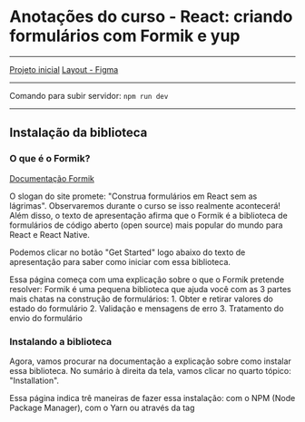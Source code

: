 # Anotações do curso - React: criando formulários com Formik e yup

---

[Projeto inicial](https://github.com/alura-cursos/3650-formik/tree/projeto-base)
[Layout - Figma](https://www.figma.com/file/DGIzbfXEi27oiKzI0nGMIV/Freelando-%7C-WebApp-com-React?type=design&mode=design)

---

Comando para subir servidor: ```npm run dev```

---

## Instalação da biblioteca
### O que é o Formik?
[Documentação Formik]( http://formik.org)

O slogan do site promete: "Construa formulários em React sem as lágrimas". Observaremos durante o curso se isso realmente acontecerá! Além disso, o texto de apresentação afirma que o Formik é a biblioteca de formulários de código aberto (open source) mais popular do mundo para React e React Native.

Podemos clicar no botão "Get Started" logo abaixo do texto de apresentação para saber como iniciar com essa biblioteca.

Essa página começa com uma explicação sobre o que o Formik pretende resolver:
Formik é uma pequena biblioteca que ajuda você com as 3 partes mais chatas na construção de formulários: 1. Obter e retirar valores do estado do formulário 2. Validação e mensagens de erro 3. Tratamento do envio do formulário

### Instalando a biblioteca
Agora, vamos procurar na documentação a explicação sobre como instalar essa biblioteca. No sumário à direita da tela, vamos clicar no quarto tópico: "Installation".

Essa página indica trê maneiras de fazer essa instalação: com o NPM (Node Package Manager), com o Yarn ou através da tag <script>.

Todas as bibliotecas instaladas no nosso projeto foram instaladas com NPM. Então, vamos seguir as instruções da documentação e copiar o seguinte comando: ```npm install formik --save```

Em seguida retornamos ao VS Code e abrimos o terminal, clicando em "Terminal > New terminal" no menu superior. Vamos colar o comando que copiamos nesse terminal e pressionar "Enter". A instalação será feita automaticamente!

Agora que já conhecemos um pouco sobre o Formik e o instalamos em nosso projeto, vamos começar a utilizá-lo para refatorar o formulário do Freelando.

---

## Formik
Pessoas desenvolvedoras que utilizam React em seus projetos frequentemente se deparam com a tarefa de criar formulários interativos. Gerenciar estado, validação, erros e envio de dados pode ser trabalhoso e consumir tempo.

A biblioteca Formik surge como uma solução poderosa, simplificando e otimizando o desenvolvimento de formulários. Com ela, você tem os seguintes benefícios:

Criar formulários com menos código: diminua a repetição e concentre-se na lógica da sua aplicação.
Validação: implemente validações personalizadas.
Experiência aprimorada: tenha uma experiência de desenvolvimento mais fluida e produtiva.
Comunidade ativa: aprenda com uma comunidade ativa e documentação extensa para suporte e aprendizado.

---

## Render prop
Em um formulário contendo com campos de digitação construído como inputs do HTML ainda há a necessidade de obter de maneira manual a inserção dos valores salvos no campo de digitação. Mas como podemos ter acesso a esses valores?

O componente <Formik> do Formik permite que você passe uma função como filho, o que é comumente conhecido como uma render prop. Essa abordagem é uma técnica poderosa em React que permite a composição de componentes de forma flexível, permitindo que os componentes pais repassem lógica para os componentes filhos. Exemplo:
```
<Formik initialValues={{nome: “”}}>
(formik => {
//formulário
})
/>
```

Quando você passa uma função como filho para o <Formik>, essa função é chamada com um objeto contendo várias utilidades e informações relacionadas ao formulário, como valores do formulário, funções de manipulação de eventos (como handleChange e handleSubmit), estado de validação, entre outros. No caso do nosso exemplo, podemos usar o parâmetro para acessar os valores do Formik, como formik.values.nome ou formik.handleChange.

---



